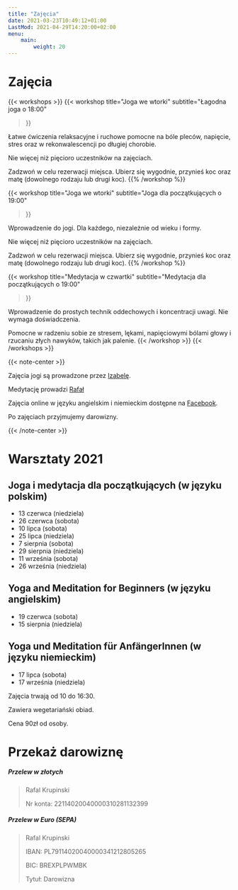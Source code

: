 ```yaml
---
title: "Zajęcia"
date: 2021-03-23T10:49:12+01:00
LastMod: 2021-04-29T14:20:00+02:00
menu:
    main:
        weight: 20
---
```


# Zajęcia

{{< workshops >}}
{{< workshop
    title="Joga we wtorki"
    subtitle="Łagodna joga o 18:00"
>}}

Łatwe ćwiczenia relaksacyjne i ruchowe pomocne na bóle pleców, napięcie, stres oraz w rekonwalescencji po długiej chorobie.

Nie więcej niż pięcioro uczestników na zajęciach.

Zadzwoń w celu rezerwacji miejsca. Ubierz się wygodnie, przynieś koc oraz matę (dowolnego rodzaju lub drugi koc).
{{% /workshop %}}

{{< workshop
title="Joga we wtorki"
subtitle="Joga dla początkujących o 19:00"
>}}

Wprowadzenie do jogi. Dla każdego, niezależnie od wieku i formy.

Nie więcej niż pięcioro uczestników na zajęciach.

Zadzwoń w celu rezerwacji miejsca. Ubierz się wygodnie, przynieś koc oraz matę (dowolnego rodzaju lub drugi koc).
{{% /workshop %}}

{{< workshop
title="Medytacja w czwartki"
subtitle="Medytacja dla początkujących o 19:00"
>}}

Wprowadzenie do prostych technik oddechowych i koncentracji uwagi. Nie wymaga doświadczenia.

Pomocne w radzeniu sobie ze stresem, lękami, napięciowymi bólami głowy i rzucaniu złych nawyków, takich jak palenie.
{{< /workshop >}}
{{< /workshops >}}

{{< note-center >}}

Zajęcia jogi są prowadzone przez [Izabelę](about#isabella).

Medytację prowadzi [Rafał](about#rafal)

Zajęcia online w języku angielskim i niemieckim dostępne na [Facebook](https://www.facebook.com/melisaretreat/).

Po zajęciach przyjmujemy darowizny.</p>
{{< /note-center >}}

# Warsztaty 2021

## Joga i medytacja dla początkujących (w języku polskim)

- <time datetime="2021-06-13">13 czerwca (niedziela)</time>
- <time datetime="2021-06-26">26 czerwca (sobota)</time>
- <time datetime="2021-07-10">10 lipca (sobota)</time>
- <time datetime="2021-07-25">25 lipca (niedziela)</time>
- <time datetime="2021-08-07">7 sierpnia (sobota)</time>
- <time datetime="2021-08-29">29 sierpnia (niedziela)</time>
- <time datetime="2021-09-11">11 września (sobota)</time>
- <time datetime="2021-09-26">26 września (niedziela)</time>

## Yoga and Meditation for Beginners (w języku angielskim)

- <time datetime="2021-06-19">19 czerwca (sobota)</time>
- <time datetime="2021-08-15">15 sierpnia (niedziela)</time>

## Yoga und Meditation für AnfängerInnen (w języku niemieckim)

- <time datetime="2021-07-17">17 lipca (sobota)</time>
- <time datetime="2021-09-19">17 września (niedziela)</time>

Zajęcia trwają od 10 do 16:30.

Zawiera wegetariański obiad.

Cena 90zł od osoby.

# Przekaż darowiznę

##### Przelew w złotych

> Rafal Krupinski
>
> Nr konta: 22114020040000310281132399

##### Przelew w Euro (SEPA)

> Rafal Krupinski
>
> IBAN: PL79114020040000341212805265
>
> BIC: BREXPLPWMBK
> 
> Tytuł: Darowizna
